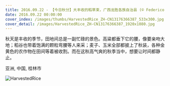 ```yaml
---
title: 2016.09.22 - 【今日秋分】大丰收的稻草束，广西龙胜各族自治县 (© Federico Ravassard/500px)
date: 2016.09.22 00:00:00
cover_index: /images/thumbs/HarvestedRice_ZH-CN13176366387_533x300.jpg
cover_detail: /images/HarvestedRice_ZH-CN13176366387_1920x1080.jpg
---
```


秋天是丰收的季节，田地间总是一副忙碌的景色。高粱都垂下它的腰，像要亲吻大地；稻谷也带着饱满的颗粒弯腰等人来采；麦子、玉米全部都披上了秋装，各种金黄色的农作物在田间等着被收割。而在这秋高气爽的秋季当中，想要让时间都静止。

亚洲, 中国, 桂林市

![HarvestedRice](/images/HarvestedRice_ZH-CN13176366387_1920x1080.jpg)
